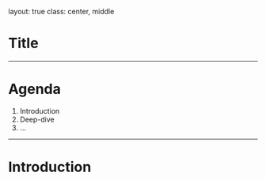 layout: true
class: center, middle

# Title

---

# Agenda

1. Introduction
2. Deep-dive
3. ...

---

# Introduction
